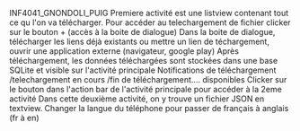 INF4041_GNONDOLI_PUIG
Premiere activité est une listview contenant tout ce qu l'on va télécharger.
Pour accéder au telechargement de fichier clicker sur le bouton + (accès à la boite de dialogue)
Dans la boite de dialogue, télécharger les liens déjà existants ou mettre un lien de téchargement, ouvrir une application externe (navigateur, google play)
Après téléchargement, les données téléchargées sont stockées dans une base SQLite et visible sur l'activité principale
Notifications de téléchargement /telechargement en cours /fin de téléchargement.... disponibles
Clicker sur le bouton dans l'action bar de l'activité principale pour accéder à la 2eme activité
Dans cette deuxième activité, on y trouve un fichier JSON en textview.
Changer la langue du téléphone pour passer de français à anglais (fr à en)
